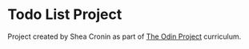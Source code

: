 # Todo List Project
Project created by Shea Cronin as part of [The Odin Project](https://www.theodinproject.com/courses/javascript/lessons/todo-list) curriculum.